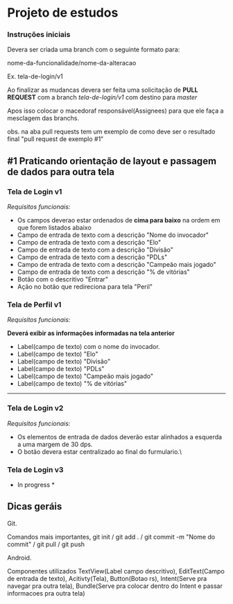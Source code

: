 # Projeto de estudos

### Instruções iniciais

Devera ser criada uma branch com o seguinte formato para:

nome-da-funcionalidade/nome-da-alteracao

Ex. tela-de-login/v1

Ao finalizar as mudancas devera ser feita uma solicitação de **PULL REQUEST** com a branch *tela-de-login/v1* com destino para *master*

Apos isso colocar o macedoraf responsável(Assignees) para que ele faça a mesclagem das branchs.

obs. na aba pull requests tem um exemplo de como deve ser o resultado final "pull request de exemplo #1"

## #1 Praticando orientação de layout e passagem de dados para outra tela 

### Tela de Login v1

*Requisitos funcionais:*
- Os campos deverao estar ordenados de **cima para baixo** na ordem em que forem listados abaixo
- Campo de entrada de texto com a descrição "Nome do invocador"
- Campo de entrada de texto com a descrição "Elo"
- Campo de entrada de texto com a descrição "Divisão"
- Campo de entrada de texto com a descrição "PDLs"
- Campo de entrada de texto com a descrição "Campeão mais jogado"
- Campo de entrada de texto com a descrição "% de vitórias"
- Botão com o descritivo "Entrar"
- Ação no botão que redireciona para tela "Peril"

### Tela de Perfil v1

*Requisitos funcionais:*

  **Deverá exibir as informações informadas na tela anterior**
  
- Label(campo de texto) com o nome do invocador.
- Label(campo de texto)  "Elo"
- Label(campo de texto)  "Divisão"
- Label(campo de texto)  "PDLs"
- Label(campo de texto)  "Campeão mais jogado"
- Label(campo de texto)  "% de vitórias"


---

### Tela de Login v2

*Requisitos funcionais:*
- Os elementos de entrada de dados deverão estar alinhados a esquerda a uma margem de 30 dps.
- O botão devera estar centralizado ao final do furmulario.\

### Tela de Login v3

* In progress *



## Dicas geráis

Git.

Comandos mais importantes, git init / git add . / git commit -m "Nome do commit" / git pull / git push

Android.

Componentes utilizados TextView(Label campo descritivo), EditText(Campo de entrada de texto), Acitivty(Tela), Button(Botao rs), Intent(Serve pra navegar pra outra tela), Bundle(Serve pra colocar dentro do Intent e passar informacoes pra outra tela)
